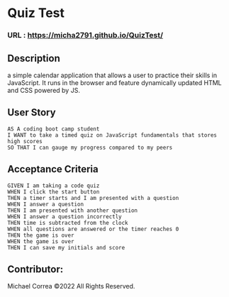 # Quiz Test

### URL : https://micha2791.github.io/QuizTest/

## Description
a simple calendar application that allows a user to practice their skills in JavaScript. It runs in the browser and feature dynamically updated HTML and CSS powered by JS.

## User Story
```
AS A coding boot camp student
I WANT to take a timed quiz on JavaScript fundamentals that stores high scores
SO THAT I can gauge my progress compared to my peers

```

## Acceptance Criteria
```
GIVEN I am taking a code quiz
WHEN I click the start button
THEN a timer starts and I am presented with a question
WHEN I answer a question
THEN I am presented with another question
WHEN I answer a question incorrectly
THEN time is subtracted from the clock
WHEN all questions are answered or the timer reaches 0
THEN the game is over
WHEN the game is over
THEN I can save my initials and score

```


## Contributor:
Michael Correa ©2022 All Rights Reserved.